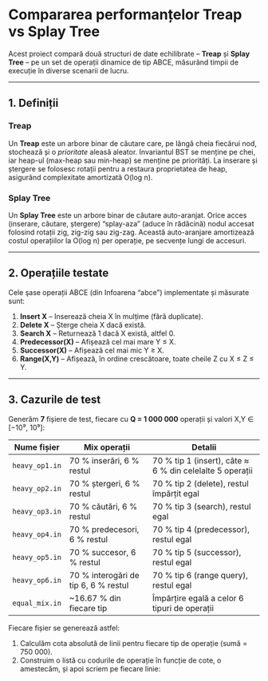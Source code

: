 # Compararea performanțelor Treap vs Splay Tree

Acest proiect compară două structuri de date echilibrate – **Treap** și **Splay Tree** – pe un set de operații dinamice de tip ABCE, măsurând timpii de execuție în diverse scenarii de lucru.

---

## 1. Definiții

### Treap  
Un **Treap** este un arbore binar de căutare care, pe lângă cheia fiecărui nod, stochează și o _prioritate_ aleasă aleator. Invariantul BST se menține pe chei, iar heap-ul (max-heap sau min-heap) se menține pe priorități. La inserare și ștergere se folosesc rotații pentru a restaura proprietatea de heap, asigurând complexitate amortizată O(log n).

### Splay Tree  
Un **Splay Tree** este un arbore binar de căutare auto-aranjat. Orice acces (inserare, căutare, ștergere) “splay-aza” (aduce în rădăcină) nodul accesat folosind rotații zig, zig-zig sau zig-zag. Această auto-aranjare amortizează costul operațiilor la O(log n) per operație, pe secvențe lungi de accesuri.

---

## 2. Operațiile testate

Cele şase operații ABCE (din Infoarena “abce”) implementate și măsurate sunt:

1. **Insert X** – Inserează cheia X în mulțime (fără duplicate).  
2. **Delete X** – Șterge cheia X dacă există.  
3. **Search X** – Returnează 1 dacă X există, altfel 0.  
4. **Predecessor(X)** – Afișează cel mai mare Y ≤ X.  
5. **Successor(X)** – Afișează cel mai mic Y ≥ X.  
6. **Range(X,Y)** – Afișează, în ordine crescătoare, toate cheile Z cu X ≤ Z ≤ Y.

---

## 3. Cazurile de test

Generăm **7** fișiere de test, fiecare cu **Q = 1 000 000** operații și valori X,Y ∈ [−10⁹, 10⁹]:

| Nume fișier   | Mix operații                   | Detalii                                                                                     |
|---------------|--------------------------------|---------------------------------------------------------------------------------------------|  
| `heavy_op1.in` | 70 % inserări, 6 % restul      | 70 % tip 1 (insert), câte ≈ 6 % din celelalte 5 operații                                     |
| `heavy_op2.in` | 70 % ștergeri, 6 % restul      | 70 % tip 2 (delete), restul împărțit egal                                                  |
| `heavy_op3.in` | 70 % căutări, 6 % restul       | 70 % tip 3 (search), restul egal                                                            |
| `heavy_op4.in` | 70 % predecesori, 6 % restul   | 70 % tip 4 (predecessor), restul egal                                                       |
| `heavy_op5.in` | 70 % succesor, 6 % restul      | 70 % tip 5 (successor), restul egal                                                         |
| `heavy_op6.in` | 70 % interogări de tip 6, 6 % restul | 70 % tip 6 (range query), restul egal                                                |
| `equal_mix.in` | ~16.67 % din fiecare tip       | Împărțire egală a celor 6 tipuri de operații                                                |

Fiecare fișier se generează astfel:
1. Calculăm cota absolută de linii pentru fiecare tip de operație (sumă = 750 000).  
2. Construim o listă cu codurile de operație în funcție de cote, o amestecăm, și apoi scriem pe fiecare linie:
